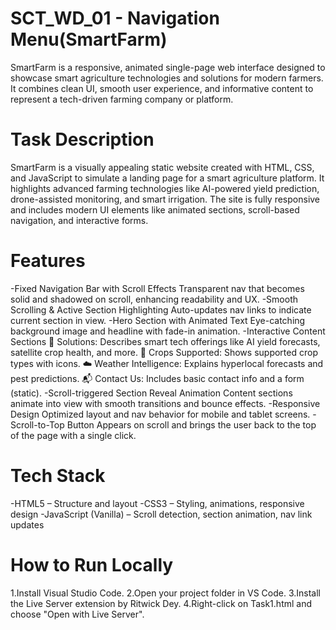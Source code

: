 # SCT_WD_01 - Navigation Menu(SmartFarm)
SmartFarm is a responsive, animated single-page web interface designed to showcase smart agriculture technologies and solutions for modern farmers. It combines clean UI, smooth user experience, and informative content to represent a tech-driven farming company or platform.
# Task Description
SmartFarm is a visually appealing static website created with HTML, CSS, and JavaScript to simulate a landing page for a smart agriculture platform. It highlights advanced farming technologies like AI-powered yield prediction, drone-assisted monitoring, and smart irrigation. The site is fully responsive and includes modern UI elements like animated sections, scroll-based navigation, and interactive forms.
# Features
-Fixed Navigation Bar with Scroll Effects
Transparent nav that becomes solid and shadowed on scroll, enhancing readability and UX.
-Smooth Scrolling & Active Section Highlighting
Auto-updates nav links to indicate current section in view.
-Hero Section with Animated Text
Eye-catching background image and headline with fade-in animation.
-Interactive Content Sections
 🌿 Solutions: Describes smart tech offerings like AI yield forecasts, satellite crop health, and more.
 🌱 Crops Supported: Shows supported crop types with icons.
 ☁️ Weather Intelligence: Explains hyperlocal forecasts and pest predictions.
 📬 Contact Us: Includes basic contact info and a form (static).
-Scroll-triggered Section Reveal Animation
Content sections animate into view with smooth transitions and bounce effects.
-Responsive Design
Optimized layout and nav behavior for mobile and tablet screens.
-Scroll-to-Top Button
Appears on scroll and brings the user back to the top of the page with a single click.
# Tech Stack
-HTML5 – Structure and layout
-CSS3 – Styling, animations, responsive design
-JavaScript (Vanilla) – Scroll detection, section animation, nav link updates
# How to Run Locally
1.Install Visual Studio Code.
2.Open your project folder in VS Code.
3.Install the Live Server extension by Ritwick Dey.
4.Right-click on Task1.html and choose "Open with Live Server".

